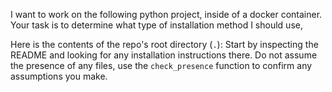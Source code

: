 I want to work on the following python project, inside of a docker container.
Your task is to determine what type of installation method I should use,
<CATEGORIES>

Here is the contents of the repo's root directory (`.`):
<CONTENTS>
Start by inspecting the README and looking for any installation instructions there. Do not assume the presence of any files, use the `check_presence` function to confirm any assumptions you make.